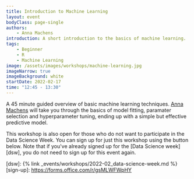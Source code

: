 ```yaml
---
title: Introduction to Machine Learning
layout: event
bodyClass: page-single
authors:
    - Anna Machens
introduction: A short introduction to the basics of machine learning.
tags:
    - Beginner
    - R
    - Machine Learning
image: /assets/images/workshops/machine-learning.jpg
imageNarrow: true
imageBackground: white
startDate: 2022-02-17
time: "12:45 - 13:30"
---
```


A 45 minute guided overview of basic machine learning techniques. [Anna Machens](/team/#a-k-machens) will take you through the basics of model fitting, paramater selection and hyperparameter tuning, ending up with a simple but effective predictive model.

This workshop is also open for those who do not want to participate in the Data Science Week. You can sign up for just this workshop using the button below. Note that if you've already signed up for the [Data Science week][dsw], you do not need to sign up for this event again.

<!-- <a href="https://forms.office.com/r/gsMLWFWpHY" class="button">Sign up now</a> -->

[dsw]: {% link _events/workshops/2022-02_data-science-week.md %}
[sign-up]: <https://forms.office.com/r/gsMLWFWpHY>
